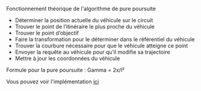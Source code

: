 Fonctionnement théorique de l'algorithme de pure poursuite
*  Déterminer la position actuelle du véhicule sur le circuit
*  Trouver le point de l’itinéraire le plus proche du véhicule
*  Trouver le point d’objectif
*  Faire la transformation pour le déterminer dans le référentiel du véhicule
*  Trouver la courbure nécessaire pour que le véhicule atteigne ce point
*  Envoyer la requête au véhicule pour qu’il modifie sa trajectoire
*  Mettre à jour les coordonnées du véhicule

Formule pour la pure poursuite :
Gamma = 2x/l²

Vous pouvez voir l'implémentation [ici](https://github.com/pe712/PSC/blob/main/node/pure_pursuit.py)
